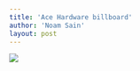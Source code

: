 ```yaml
---
title: 'Ace Hardware billboard'
author: 'Noam Sain'
layout: post
---
```


[![](http://1.bp.blogspot.com/_8aN4krk1nsk/S231UMTtRuI/AAAAAAAAAWM/7oTZtMBO-Ig/s400/image-2.jpg)](http://1.bp.blogspot.com/_8aN4krk1nsk/S231UMTtRuI/AAAAAAAAAWM/7oTZtMBO-Ig/s1600-h/image-2.jpg)
